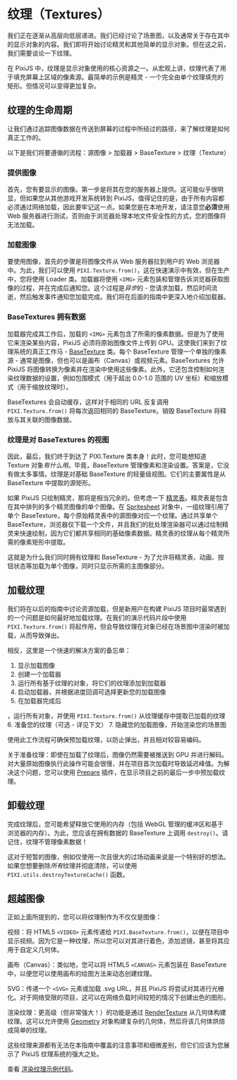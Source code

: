 # 纹理（Textures）

我们正在逐渐从高层向低层递进。我们已经讨论了场景图，以及通常关于存在其中的显示对象的内容。我们即将开始讨论精灵和其他简单的显示对象。但在这之前，我们需要谈论一下纹理。

在 PixiJS 中，纹理是显示对象使用的核心资源之一。从宏观上讲，纹理代表了用于填充屏幕上区域的像素源。最简单的示例是精灵 - 一个完全由单个纹理填充的矩形。但情况可以变得更加复杂。

## 纹理的生命周期

让我们通过追踪图像数据在传送到屏幕的过程中所经过的路径，来了解纹理是如何真正工作的。

以下是我们将要遵循的流程：源图像 > 加载器 > BaseTexture > 纹理（Texture）

### 提供图像

首先，您有要显示的图像。第一步是将其在您的服务器上提供。这可能似乎很明显，但如果您从其他游戏开发系统转到 PixiJS，值得记住的是，由于所有内容都必须通过网络加载，因此要牢记这一点。如果您是在本地开发，请注意您**必须**使用 Web 服务器进行测试，否则由于浏览器处理本地文件安全性的方式，您的图像将无法加载。

### 加载图像

要使用图像，首先的步骤是将图像文件从 Web 服务器拉到用户的 Web 浏览器中。为此，我们可以使用 `PIXI.Texture.from()`，这在快速演示中有效，但在生产中，您将使用 Loader 类。加载器将使用 `<IMG>` 元素包装和管理告诉浏览器获取图像的过程，并在完成后通知您。这个过程是*异步*的 - 您请求加载，然后时间流逝，然后触发事件通知您加载完成。我们将在后面的指南中更深入地介绍加载器。

### BaseTextures 拥有数据

加载器完成其工作后，加载的 `<IMG>` 元素包含了所需的像素数据。但是为了使用它来渲染某些内容，PixiJS 必须将原始图像文件上传到 GPU。这使我们来到了纹理系统的真正工作马 - [BaseTexture](https://pixijs.download/release/docs/PIXI.BaseTexture.html) 类。每个 BaseTexture 管理一个单独的像素源 - 通常是图像，但也可以是画布（Canvas）或视频元素。BaseTextures 允许 PixiJS 将图像转换为像素并在渲染中使用这些像素。此外，它还包含控制如何渲染纹理数据的设置，例如包围模式（用于超出 0.0-1.0 范围的 UV 坐标）和缩放模式（用于缩放纹理时）。

BaseTextures 会自动缓存，这样对于相同的 URL 反复调用 `PIXI.Texture.from()` 将每次返回相同的 BaseTexture。销毁 BaseTexture 将释放与其关联的图像数据。

### 纹理是对 BaseTextures 的视图

因此，最后，我们终于到达了 PIXI.Texture 类本身！此时，您可能想知道 Texture 对象*有什么用*。毕竟，BaseTexture 管理像素和渲染设置。答案是，它没有做太多事情。纹理是对基础 BaseTexture 的轻量级视图。它们的主要属性是从 BaseTexture 中提取的源矩形。

如果 PixiJS 只绘制精灵，那将是相当冗余的。但考虑一下 [精灵表](./sprite-sheets)。精灵表是包含在其中排列的多个精灵图像的单个图像。在 [Spritesheet](https://pixijs.download/release/docs/PIXI.Spritesheet.html) 对象中，一组纹理引用了单个 BaseTexture，每个原始精灵表中的源图像对应一个纹理。通过共享单个 BaseTexture，浏览器仅下载一个文件，并且我们的批处理渲染器可以通过绘制精灵来快速绘制，因为它们都共享相同的基础像素数据。精灵表的纹理从每个精灵所需的像素矩形中提取。

<!--TODO: 显示精灵表基础纹理的图像，以及每个精灵的纹理-->

这就是为什么我们同时拥有纹理和 BaseTexture - 为了允许将精灵表、动画、按钮状态等加载为单个图像，同时只显示所需的主图像部分。

## 加载纹理

我们将在以后的指南中讨论资源加载，但是新用户在构建 PixiJS 项目时最常遇到的一个问题是如何最好地加载纹理。在我们的演示代码片段中使用 `PIXI.Texture.from()` 将起作用，但会导致纹理在对象已经在场景图中渲染时被加载，从而导致弹出。

相反，这里是一个快速的解决方案的备忘单：

1. 显示加载图像
2. 创建一个加载器
3. 运行所有基于纹理的对象，将它们的纹理添加到加载器
4. 启动加载器，并根据进度回调可选择更新您的加载图像
5. 在加载器完成后

，运行所有对象，并使用 `PIXI.Texture.from()` 从纹理缓存中提取已加载的纹理
6. 准备您的纹理（可选 - 详见下文）
7. 隐藏您的加载图像，开始渲染您的场景图

使用此工作流程可确保预加载纹理，以防止弹出，并且相对较容易编码。

关于准备纹理：即使在加载了纹理后，图像仍然需要被推送到 GPU 并进行解码。对大量原始图像执行此操作可能会很慢，并在项目首次加载时导致延迟峰值。为解决这个问题，您可以使用 [Prepare](https://pixijs.download/release/docs/PIXI.Prepare.html) 插件，在显示项目之前的最后一步中预加载纹理。

## 卸载纹理

完成纹理后，您可能希望释放它使用的内存（包括 WebGL 管理的缓冲区和基于浏览器的内存）。为此，您应该在拥有数据的 BaseTexture 上调用 `destroy()`。请记住，纹理不管理像素数据！

这对于短暂的图像，例如仅使用一次且很大的过场动画来说是一个特别好的想法。如果您想要删除*所有*纹理并彻底清除，可以使用 `PIXI.utils.destroyTextureCache()` 函数。

## 超越图像

正如上面所提到的，您可以将纹理制作为不仅仅是图像：

视频：将 HTML5 `<VIDEO>` 元素传递给 `PIXI.BaseTexture.from()`，以便在项目中显示视频。因为它是一种纹理，所以您可以对其进行着色，添加滤镜，甚至将其应用于自定义几何体。

画布（Canvas）：类似地，您可以将 HTML5 `<CANVAS>` 元素包装在 BaseTexture 中，以便您可以使用画布的绘图方法来动态创建纹理。

SVG：传递一个 `<SVG>` 元素或加载 .svg URL，并且 PixiJS 将尝试对其进行光栅化。对于网络受限的项目，这可以在网络负载时间较短的情况下创建出色的图形。

渲染纹理：更高级（但非常强大！）的功能是通过 [RenderTexture](https://pixijs.download/release/docs/PIXI.RenderTexture.html) 从几何体构建纹理。这可以允许使用 [Geometry](https://pixijs.download/release/docs/PIXI.Geometry.html) 对象构建复杂的几何体，然后将该几何体烘焙成简单的纹理。

这些纹理来源都有无法在本指南中覆盖的注意事项和细微差别，但它们应该为您展示了 PixiJS 纹理系统的强大之处。<!--TODO: 高级纹理指南链接-->

查看 [渲染纹理示例代码](/examples/textures/render-texture-basic)。
